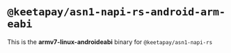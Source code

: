 # `@keetapay/asn1-napi-rs-android-arm-eabi`

This is the **armv7-linux-androideabi** binary for `@keetapay/asn1-napi-rs`
